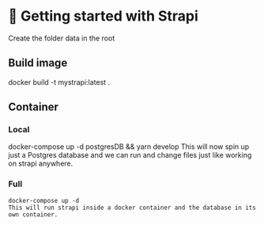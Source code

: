 # 🚀 Getting started with Strapi

Create the folder data in the root

## Build image
  docker build -t mystrapi:latest .

## Container

### Local 
  docker-compose up -d postgresDB && yarn develop 
  This will now spin up just a Postgres database and we can run and change files just like working on strapi anywhere.

### Full 
    docker-compose up -d  
    This will run strapi inside a docker container and the database in its own container.